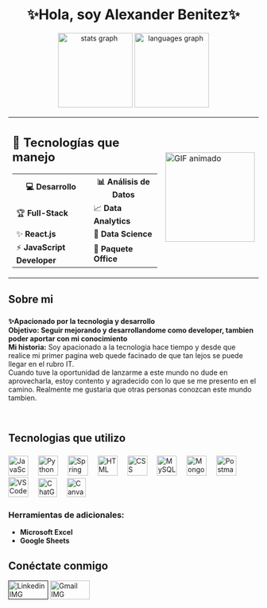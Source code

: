 <h1 align="center">✨Hola, soy Alexander Benitez✨</h1>


<div align="center">
  <img src="https://github-readme-stats.vercel.app/api?username=Bubbaink&hide_title=false&hide_rank=false&show_icons=true&include_all_commits=true&count_private=true&disable_animations=false&theme=dracula&locale=en&hide_border=false" height="150" alt="stats graph" />
  <img src="https://github-readme-stats.vercel.app/api/top-langs?username=Bubbaink&locale=en&hide_title=false&layout=compact&card_width=320&langs_count=5&theme=dracula&hide_border=false" height="150" alt="languages graph"  />
</div>

<table align="center">
  <tr>
    <td>
      <h2>🚀 Tecnologías que manejo</h2>
      <table>
        <tr>
          <th>💻 Desarrollo</th>
          <th>📊 Análisis de Datos</th>
        </tr>
        <tr>
          <td>🏆 <strong>Full-Stack</strong></td>
          <td>📈 <strong>Data Analytics</strong></td>
        </tr>
        <tr>
          <td>✨ <strong>React.js</strong></td>
          <td>🤖 <strong>Data Science</strong></td>
        </tr>
        <tr>
          <td>⚡ <strong>JavaScript Developer</strong></td>
          <td>📘 <strong>Paquete Office</strong></td>
        </tr>
      </table>
    </td>
    <td>
      <img height="180" src="https://media0.giphy.com/media/v1.Y2lkPTc5MGI3NjExNzN6NmVkM2J1bHhtbzk5MzJqYmFxOWdzaTFuYnQ4ODF3dXd5MXh4YyZlcD12MV9pbnRlcm5hbF9naWZfYnlfaWQmY3Q9Zw/3o72EXEfAoFRXnzDvG/giphy.gif" alt="GIF animado" />
    </td>
  </tr>
</table>
  
  ###

<h2 align="left">Sobre mi</h2>

###

<p align="left"><strong>✨Apacionado por la tecnologia y desarrollo<br></strong>
  <strong> Objetivo: Seguir mejorando y desarrollandome como developer, tambien poder aportar con mi conocimiento<br></strong>
  <strong> Mi historia:</strong> Soy apacionado a la tecnologia hace tiempo y desde que realice mi primer pagina web quede facinado de que tan lejos se puede llegar en el rubro IT.<br> Cuando tuve la oportunidad de lanzarme a este mundo no dude en aprovecharla, estoy contento y agradecido con lo que se me presento en el camino. Realmente me gustaria que otras personas conozcan este mundo tambien.</p><br>

###

<h2 align="left">Tecnologias que utilizo</h2>

###

<div align="left">
  <img src="https://cdn.jsdelivr.net/gh/devicons/devicon/icons/javascript/javascript-original.svg" height="40" alt="JavaScript logo" />
  <img width="12" />
  <img src="https://cdn.jsdelivr.net/gh/devicons/devicon/icons/python/python-original.svg" height="40" alt="Python logo" />
  <img width="12" />
  <img src="https://cdn.jsdelivr.net/gh/devicons/devicon/icons/spring/spring-original.svg" height="40" alt="Spring Boot logo" />
  <img width="12" />
  <img src="https://cdn.jsdelivr.net/gh/devicons/devicon/icons/html5/html5-original.svg" height="40" alt="HTML logo" />
  <img width="12" />
  <img src="https://cdn.jsdelivr.net/gh/devicons/devicon/icons/css3/css3-original.svg" height="40" alt="CSS logo" />
  <img width="12" />
  <img src="https://cdn.jsdelivr.net/gh/devicons/devicon/icons/mysql/mysql-original.svg" height="40" alt="MySQL logo" />
  <img width="12" />
  <img src="https://cdn.jsdelivr.net/gh/devicons/devicon/icons/mongodb/mongodb-original.svg" height="40" alt="MongoDB logo" />
  <img width="12" />
  <img src="https://www.vectorlogo.zone/logos/getpostman/getpostman-icon.svg" height="40" alt="Postman logo" />
  <img width="12" />
  <img src="https://cdn.jsdelivr.net/gh/devicons/devicon/icons/vscode/vscode-original.svg" height="40" alt="VS Code logo" />
  <img width="12" />
  <img src="https://img.shields.io/badge/chatGPT-74aa9c?style=for-the-badge&logo=openai&logoColor=white"height="38" alt="ChatGPT logo" />
  <img width="12" />
  <img src="https://img.shields.io/badge/Canva-%2300C4CC.svg?style=for-the-badge&logo=Canva&logoColor=white"height="38" alt="Canva" />
  <img width="12" />

  <br>
 

</div>

### Herramientas de adicionales:
- **Microsoft Excel**  
- **Google Sheets**  

###
## Conéctate conmigo

<p align="left">
  <a href=""><img src="https://img.shields.io/badge/-LinkedIn-0077B5?style=flat&logo=LinkedIn&logoColor=white" height="38" img width="80" alt="Linkedin IMG"/></a>
  <a href="mailto:benitez.alexander.anibal@gmail.com"><img src="https://img.shields.io/badge/-Gmail-D14836?style=flat&logo=Gmail&logoColor=white" height="38" img width="80" alt="Gmail IMG"/></a>
</p>
